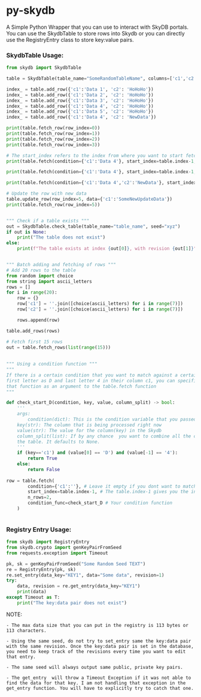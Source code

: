 # py-skydb

A Simple Python Wrapper that you can use to interact with SkyDB portals. You can use the SkydbTable to store rows into Skydb
or you can directly use the RegistryEntry class to store key:value pairs.

### SkydbTable Usage:
```python
from skydb import SkydbTable

table = SkydbTable(table_name="SomeRandomTableName", columns=['c1','c2'], seed="RANDOM SEED")

index_ = table.add_row({'c1':'Data 1', 'c2': 'HoHoHo'})
index_ = table.add_row({'c1':'Data 2', 'c2': 'HoHoHo'})
index_ = table.add_row({'c1':'Data 3', 'c2': 'HoHoHo'})
index_ = table.add_row({'c1':'Data 4', 'c2': 'HoHoHo'})
index_ = table.add_row({'c1':'Data 5', 'c2': 'HoHoHo'})
index_ = table.add_row({'c1':'Data 4', 'c2': 'NewData'})

print(table.fetch_row(row_index=0))
print(table.fetch_row(row_index=1))
print(table.fetch_row(row_index=2))
print(table.fetch_row(row_index=3))

# The start_index refers to the index from where you want to start fetching rows. The function will fetch rows which match the condition from start_index to 0 
print(table.fetch(condition={'c1':'Data 4'}, start_index=table.index-1, n_rows=1)) # fetch one row

print(table.fetch(condition={'c1':'Data 4'}, start_index=table.index-1, n_rows=3)) # fetch three rows

print(table.fetch(condition={'c1':'Data 4','c2':'NewData'}, start_index=table.index-1, n_rows=3)) 

# Update the row with new data
table.update_row(row_index=5, data={'c1':'SomeNewUpdateData'})
print(table.fetch_row(row_index=5))


""" Check if a table exists """
out = SkydbTable.check_table(table_name="table_name", seed="xyz")
if out is None:
	print("The table does not exist")
else:
	print(f"The table exists at index {out[0]}, with revision {out[1]}")


""" Batch adding and fetching of rows """
# Add 20 rows to the table
from random import choice
from string import ascii_letters
rows = []
for i in range(20):
	row = {}
	row['c1'] = ''.join([choice(ascii_letters) for i in range(7)])
	row['c2'] = ''.join([choice(ascii_letters) for i in range(7)])

	rows.append(row)

table.add_rows(rows)

# Fetch first 15 rows
out = table.fetch_rows(list(range(15)))
	
	
""" Using a condition function """
"""
If there is a certain condition that you want to match against a certain row for example, if you want to match rows that have 
first letter as D and last letter 4 in their column c1, you can specificially write a seperate function to do that and then pass 
that function as an argument to the table.fetch function
"""

def check_start_D(condition, key, value, column_split) -> bool:
    '''
    args:
    	condition(dict): This is the condition variable that you passed.
	key(str): The column that is being processed right now
	value(str): The value for the column(key) in the Skydb
	column_split(list): If by any chance  you want to combine all the columns in to single column, you can mention the column_split while initializing 
	the table. It defaults to None.	
    '''
    if (key=='c1') and (value[0] == 'D') and (value[-1] == '4'):
        return True
    else:
        return False
	
row = table.fetch(
	    condition={'c1':''}, # Leave it empty if you dont want to match any kind of text
	    start_index=table.index-1, # The table.index-1 gives you the index of the last added row
	    n_rows=2,
	    condition_func=check_start_D # Your condition function
	)
    
```

### Registry Entry Usage:
```python
from skydb import RegistryEntry
from skydb.crypto import genKeyPairFromSeed
from requests.exception import Timeout

pk, sk = genKeyPairFromSeed("Some Random Seed TEXT")
re = RegistryEntry(pk, sk)
re.set_entry(data_key="KEY1", data="Some data", revision=1)
try:
	data, revision = re.get_entry(data_key="KEY1")
	print(data)
except Timeout as T:
	print("The key:data pair does not exist")
```

NOTE:
	
	- The max data size that you can put in the registry is 113 bytes or 113 characters.

	- Using the same seed, do not try to set_entry same the key:data pair with the same revision. Once the key:data pair is set in the database, you need to keep track of the revisions every time you want to edit that entry.

	- The same seed will always output same public, private key pairs.

	- The get_entry  will throw a Timeout Exception if it was not able to find the data for that key. I am not handling that exception in the get_entry function. You will have to explicitly try to catch that one.
